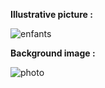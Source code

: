 **Illustrative picture :**

![enfants](https://user-images.githubusercontent.com/103072020/163671734-3d6c50af-bec4-4f3b-af05-dc942f58b1c3.jpg)



**Background image :**

![photo](https://user-images.githubusercontent.com/103072020/163671738-fb203a60-72d5-4875-bd05-a06ba68812cc.jpg)

